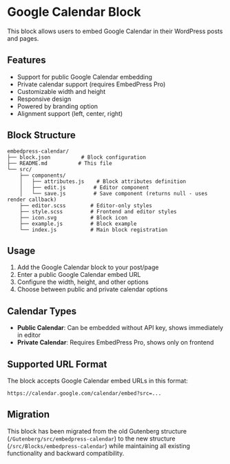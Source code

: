# Google Calendar Block

This block allows users to embed Google Calendar in their WordPress posts and pages.

## Features

- Support for public Google Calendar embedding
- Private calendar support (requires EmbedPress Pro)
- Customizable width and height
- Responsive design
- Powered by branding option
- Alignment support (left, center, right)

## Block Structure

```
embedpress-calendar/
├── block.json          # Block configuration
├── README.md          # This file
└── src/
    ├── components/
    │   ├── attributes.js    # Block attributes definition
    │   ├── edit.js         # Editor component
    │   └── save.js         # Save component (returns null - uses render callback)
    ├── editor.scss        # Editor-only styles
    ├── style.scss         # Frontend and editor styles
    ├── icon.svg           # Block icon
    ├── example.js         # Block example
    └── index.js           # Main block registration
```

## Usage

1. Add the Google Calendar block to your post/page
2. Enter a public Google Calendar embed URL
3. Configure the width, height, and other options
4. Choose between public and private calendar options

## Calendar Types

- **Public Calendar**: Can be embedded without API key, shows immediately in editor
- **Private Calendar**: Requires EmbedPress Pro, shows only on frontend

## Supported URL Format

The block accepts Google Calendar embed URLs in this format:
```
https://calendar.google.com/calendar/embed?src=...
```

## Migration

This block has been migrated from the old Gutenberg structure (`/Gutenberg/src/embedpress-calendar`) to the new structure (`/src/Blocks/embedpress-calendar`) while maintaining all existing functionality and backward compatibility.
